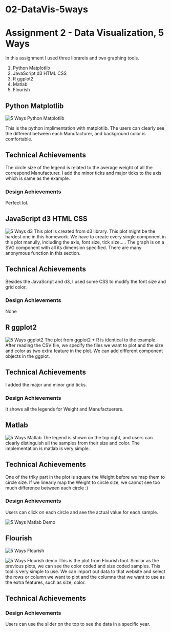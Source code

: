 # 02-DataVis-5ways

Assignment 2 - Data Visualization, 5 Ways  
===
In this assignment I used three librareis and two graphing tools.
1. Python Matplotlib
2. JavaScript d3 HTML CSS
3. R ggplot2
4. Matlab
5. Flourish

Python Matplotlib
---
![5 Ways Python Matplotlib](https://user-images.githubusercontent.com/59973823/107841052-825ad180-6d85-11eb-945d-b6af04e60319.png)

This is the python implimentation with matplotlib.
The users can clearly see the different between each Manufacturer, and background color is comfortable.
## Technical Achievements
The circle size of the legend is related to the average weight of all the correspond Manufacturer.
I add the minor ticks and major ticks to the axis which is same as the example.
### Design Achievements
Perfect lol.

JavaScript d3 HTML CSS
---
![5 Ways d3](https://user-images.githubusercontent.com/59973823/107840994-41fb5380-6d85-11eb-9d0b-276af9c4470c.PNG)
This plot is created from d3 library.
This plot might be the hardest one in this homework. We have to create every single component in this plot manully, including the axis, font size, tick size.....
The graph is on a SVG component with all its dimension specified. There are many anonymous function in this section. 
## Technical Achievements
Besides the JavaScript and d3, I used some CSS to modify the font size and grid color.
### Design Achievements
None

R ggplot2
---
![5 Ways ggplot2](https://user-images.githubusercontent.com/59973823/107841016-62c3a900-6d85-11eb-9a46-8bbba2684aff.png)
The plot from ggplot2 + R is identical to the example.
After reading the CSV file, we specify the files we want to plot and the size and color as two extra feature in the plot.
We can add different component objects in the ggplot.

## Technical Achievements
I added the major and minor grid ticks.
### Design Achievements
It shows all the legends for Weight and Manufactuerers.

Matlab
---
![5 Ways Matlab](https://user-images.githubusercontent.com/59973823/107841017-65be9980-6d85-11eb-9e32-65a5cced5a36.png)
The legend is shown on the top right, and users can clearly distinguish all the samples from their size and color.
The implementation is matlab is very simple.

## Technical Achievements
One of the triky part in the plot is square the Weight before we map them to circle size. If we linearly map the Weight to circle size, we cannot see too much difference between each circle :)
### Design Achievements
Users can click on each circle and see the actual value for each sample.

![5 Ways Matlab Demo](https://user-images.githubusercontent.com/59973823/107841564-c7810280-6d89-11eb-8a6a-aa92ff69e5c8.png)


Flourish
---
![5 Ways Flourish](https://user-images.githubusercontent.com/59973823/107840999-49baf800-6d85-11eb-8be6-e481a219d20a.png)

![5 Ways Flourish demo](https://user-images.githubusercontent.com/59973823/107840997-46277100-6d85-11eb-886d-7b00b4ab40a3.PNG)
This is the plot from Flourish tool. Similar as the previous plots, we can see the color coded and size coded samples.
This tool is very simple to use. We can import out data to that website and select the rows or column we want to plot and the columns that we want to use as the extra features, such as size, color.
## Technical Achievements
### Design Achievements
Users can use the slider on the top to see the data in a specific year.



